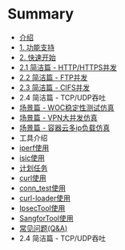 # Summary

* [介绍](sosjie-shao.md)
* [1. 功能支持](README.md)
* [2. 快速开始](soshuan-jing-zhun-bei.md)
* [2.1 简洁篇 - HTTP/HTTPS并发](21bing-fa-http-https.md)
* [2.2 简洁篇 - FTP并发](22-ftpbing-fa.md)
* [2.3 简洁篇 - CIFS并发](23-cifsbing-fa.md)
* 2.4 简洁篇 - TCP/UDP吞吐
* [场景篇 - WOC稳定性测试仿真](shi-yong-chang-666f28-woc-wen-ding-xing-ce-shi-fang-771f29.md)
* [场景篇 - VPN大并发仿真](shi-yong-chang-666f28-vpn-da-bing-fa-jie-516529.md)
* [场景篇 - 容器云多ip负载仿真](shi-yong-chang-666f28-rong-qi-4e913a-duo-ip-fu-zai-chang-666f29.md)
* 工具介绍
* [iperf使用](chapter1.md)
* [isic使用](isicshi-yong.md)
* [计划任务](ji-hua-ren-wu.md)
* [curl使用](curlshi-yong.md)
* [conn\_test使用](conntest-shi-yong.md)
* [curl-loader使用](curl-loadershi-yong.md)
* [IpsecTool使用](vpnbing-fa-gong-ju-shi-yong.md)
* [SangforTool使用](sangfortool.md)
* [常见问题\(Q&A\)](chang-jian-wen-989828-q-and-a.md)
* 2.4 简洁篇 - TCP/UDP吞吐

